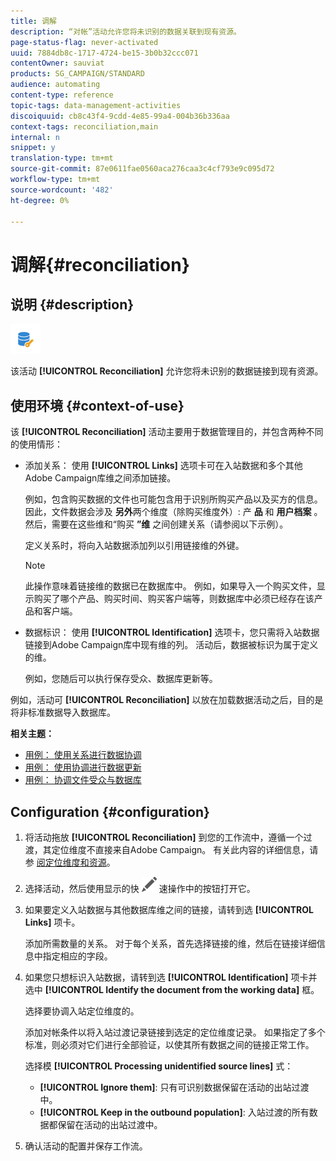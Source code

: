 ```yaml
---
title: 调解
description: “对帐”活动允许您将未识别的数据关联到现有资源。
page-status-flag: never-activated
uuid: 7884db8c-1717-4724-be15-3b0b32ccc071
contentOwner: sauviat
products: SG_CAMPAIGN/STANDARD
audience: automating
content-type: reference
topic-tags: data-management-activities
discoiquuid: cb8c43f4-9cdd-4e85-99a4-004b36b336aa
context-tags: reconciliation,main
internal: n
snippet: y
translation-type: tm+mt
source-git-commit: 87e0611fae0560aca276caa3c4cf793e9c095d72
workflow-type: tm+mt
source-wordcount: '482'
ht-degree: 0%

---
```



# 调解{#reconciliation}

## 说明 {#description}

![](assets/reconciliation.png)

该活动 **[!UICONTROL Reconciliation]** 允许您将未识别的数据链接到现有资源。

## 使用环境 {#context-of-use}

该 **[!UICONTROL Reconciliation]** 活动主要用于数据管理目的，并包含两种不同的使用情形：

* 添加关系： 使用 **[!UICONTROL Links]** 选项卡可在入站数据和多个其他Adobe Campaign库维之间添加链接。

   例如，包含购买数据的文件也可能包含用于识别所购买产品以及买方的信息。 因此，文件数据会涉及 **另外**&#x200B;两个维度（除购买维度外）: 产 **品** 和 **用户档案** 。 然后，需要在这些维和“购买 **”维** 之间创建关系（请参阅以下示例）。

   定义关系时，将向入站数据添加列以引用链接维的外键。

   >[!NOTE]
   >
   >此操作意味着链接维的数据已在数据库中。 例如，如果导入一个购买文件，显示购买了哪个产品、购买时间、购买客户端等，则数据库中必须已经存在该产品和客户端。

* 数据标识： 使用 **[!UICONTROL Identification]** 选项卡，您只需将入站数据链接到Adobe Campaign库中现有维的列。 活动后，数据被标识为属于定义的维。

   例如，您随后可以执行保存受众、数据库更新等。

例如，活动可 **[!UICONTROL Reconciliation]** 以放在加载数据活动之后，目的是将非标准数据导入数据库。

**相关主题：**

* [用例： 使用关系进行数据协调](../../automating/using/reconciliation-using-relations.md)
* [用例： 使用协调进行数据更新](../../automating/using/data-update-reconciliation.md)
* [用例： 协调文件受众与数据库](../../automating/using/reconcile-file-audience-with-database.md)

## Configuration {#configuration}

1. 将活动拖放 **[!UICONTROL Reconciliation]** 到您的工作流中，遵循一个过渡，其定位维度不直接来自Adobe Campaign。 有关此内容的详细信息，请参 [阅定位维度和资源](../../automating/using/query.md#targeting-dimensions-and-resources)。
1. 选择活动，然后使用显示的快 ![](assets/edit_darkgrey-24px.png) 速操作中的按钮打开它。
1. 如果要定义入站数据与其他数据库维之间的链接，请转到选 **[!UICONTROL Links]** 项卡。

   添加所需数量的关系。 对于每个关系，首先选择链接的维，然后在链接详细信息中指定相应的字段。

1. 如果您只想标识入站数据，请转到选 **[!UICONTROL Identification]** 项卡并选中 **[!UICONTROL Identify the document from the working data]** 框。

   选择要协调入站定位维度的。

   添加对帐条件以将入站过渡记录链接到选定的定位维度记录。 如果指定了多个标准，则必须对它们进行全部验证，以使其所有数据之间的链接正常工作。

   选择模 **[!UICONTROL Processing unidentified source lines]** 式：

   * **[!UICONTROL Ignore them]**: 只有可识别数据保留在活动的出站过渡中。
   * **[!UICONTROL Keep in the outbound population]**: 入站过渡的所有数据都保留在活动的出站过渡中。

1. 确认活动的配置并保存工作流。
